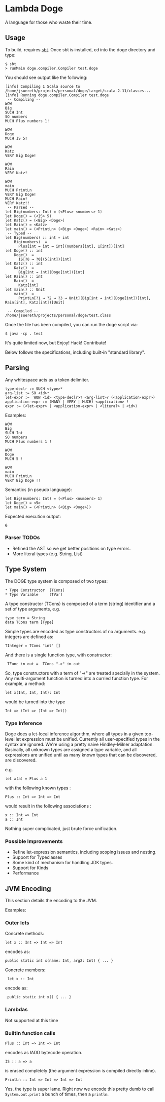 # Lambda Doge


A language for those who waste their time.

## Usage

  To build, requires [sbt](http://scala-sbt.org).  Once sbt is installed, cd into the doge directory and type:


    $ sbt
    > runMain doge.compiler.Compiler test.doge


You should see output like the following:

    [info] Compiling 1 Scala source to /home/jsuereth/projects/personal/doge/target/scala-2.11/classes...
    [info] Running doge.compiler.Compiler test.doge
     -- Compiling --
    WOW
    Big
    SUCH Int
    SO numbers
    MUCH Plus numbers 1!
 
    WOW
    Doge
    MUCH IS 5!
 
    WOW
    Katz
    VERY Big Doge!
 
    WOW
    Rain
    VERY Katz!

    WOW
    main
    MUCH PrintLn
    VERY Big Doge!
    MUCH Rain!
    VERY Katz!!
     -- Parsed --
    let Big(numbers: Int) = (<Plus> <numbers> 1)
    let Doge() = (<IS> 5)
    let Katz() = (<Big> <Doge>)
    let Rain() = <Katz>
    let main() = (<PrintLn> (<Big> <Doge>) <Rain> <Katz>)
     -- Typed --
    let Big(numbers) :: int → int
        Big(numbers)  =
          Plus[int → int → int](numbers[int], 1[int])[int]
    let Doge() :: int
        Doge()  =
          IS[?0 → ?0](5[int])[int]
    let Katz() :: int
        Katz()  =
          Big[int → int](Doge[int])[int]
    let Rain() :: int
        Rain()  =
          Katz[int]
    let main() :: Unit
        main()  =
          PrintLn[?1 → ?2 → ?3 → Unit](Big[int → int](Doge[int])[int], Rain[int], Katz[int])[Unit]

     -- Compiled --
    /home/jsuereth/projects/personal/doge/test.class


Once the file has been compiled, you can run the doge script via:

    $ java -cp . test


It's quite limited now, but Enjoy! Hack! Contribute!


Below follows the specifications, including built-in "standard library".

## Parsing


Any whitespace acts as a token delimiter.

    type-declr := SUCH <type>*
    arg-list := SO <id>*
    let-expr :=  WOW <id> <type-declr>? <arg-list>? (<application-expr>)
    application-expr := (MANY | VERY | MUCH) <application> !
    expr := (<let-expr> | <application-expr> | <literal> | <id>)

Examples:

    WOW
    Big
    SUCH Int
    SO numbers
    MUCH Plus numbers 1 !

    WOW
    Doge
    MUCH 5 !

    WOW
    main
    MUCH PrintLn
    VERY Big Doge !!

Semantics (in pseudo language):

    let Big(numbers: Int) = (<Plus> <numbers> 1)
    let Doge() = <5>
    let main() = (<PrintLn> (<Big> <Doge>))

Expected execution output:

    6

### Parser TODOs

* Refined the AST so we get better positions on type errors.
* More literal types (e.g. String, List)

## Type System

The DOGE type system is composed of two types:

    * Type Constructor  (TCons)
    * Type Variable     (TVar)

A type constructor (TCons) is composed of a term (string) identifier and a set of type arguments, e.g.

    type term = String
    data TCons term [Type]

Simple types are encoded as type constructors of no arguments. e.g. integers are defined as:

    TInteger = TCons "int" []

And there is a single function type, with constructor:

     TFunc in out =  TCons "->" in out

So, type constructors with a term of "->" are treated specially in the system.  Any multi-argument function is turned
into a curried function type.  For example, a method:

    let x(Int, Int, Int): Int

would be turned into the type

    Int => (Int => (Int => Int))


### Type Inference

Doge does a let-local inference algorithm, where all types in a given top-level let expression must be unified.
Currently all user-specified types in the syntax are ignored.  We're using a pretty naive Hindley-Milner adaptation.
Basically, all unknown types are assigned a type variable, and all expressions are unified until as many known types
that can be discovered, are discovered.

e.g.

    let x(a) = Plus a 1

with the following known types :

    Plus :: Int => Int => Int

would result in the following associations :

    x :: Int => Int
    a :: Int

Nothing super complicated, just brute force unification.

### Possible Improvements

* Refine let-expression semantics, including scoping issues and nesting.
* Support for Typeclasses
* Some kind of mechanism for handling JDK types.
* Support for Kinds
* Performance





## JVM Encoding

This section details the encoding to the JVM.

Examples:


### Outer lets

Concrete methods:

    let x :: Int => Int => Int

encodes as:

    public static int x(name: Int, arg2: Int) { ... }


Concrete members:


     let x :: Int

encode as:

     public static int x() { ... }

### Lambdas

Not supported at this time


### BuiltIn function calls

    Plus :: Int => Int => Int

encodes as IADD bytecode operation.


    IS :: a => a

is erased completely (the argument expression is compiled directly inline).


    PrintLn :: Int => Int => Int => Int

Yes, the type is super lame.  Right now we encode this pretty dumb to call `System.out.print` a bunch of times, then a `println`.










